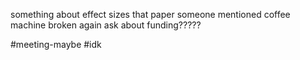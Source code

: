 something about effect sizes
that paper someone mentioned
coffee machine broken again
ask about funding?????

#meeting-maybe #idk 